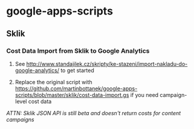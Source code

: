 # google-apps-scripts

## Sklik

### Cost Data Import from Sklik to Google Analytics

1. See http://www.standajilek.cz/skripty/ke-stazeni/import-nakladu-do-google-analytics/ to get started

2. Replace the original script with https://github.com/martinbottanek/google-apps-scripts/blob/master/sklik/cost-data-import.gs if you need campaign-level cost data

*ATTN: Sklik JSON API is still beta and doesn't return costs for content campaigns*
